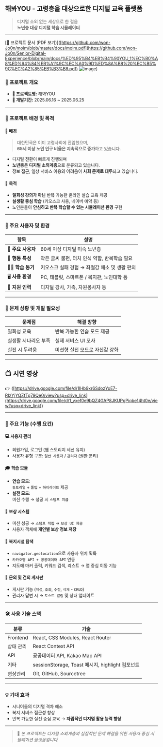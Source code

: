 ## 해봐YOU - 고령층을 대상으로한 디지털 교육 플랫폼
> 디지털 소외 없는 세상으로 한 걸음  
> **노년층 대상 디지털 학습 시뮬레이터**

---

[📄 프로젝트 문서 (PDF 보기)]([https://github.com/won-Jo0n/moim/blob/master/docs/moim.pdf](https://github.com/won-Jo0n/Senior-Digital-Experience/blob/main/docs/%ED%95%B4%EB%B4%90YOU_1%EC%B0%A8%ED%94%84%EB%A1%9C%EC%A0%9D%ED%8A%B8%20%EC%B5%9C%EC%A2%85%EB%B3%B8.pdf)
![image](https://github.com/user-attachments/assets/41a95458-2e88-4c5c-a1be-3d992e2083fb))

### 📅 프로젝트 개요

- **📌 프로젝트명:** 해봐YOU  
- **📆 개발기간:** 2025.06.16 ~ 2025.06.25

---

### 🧠 프로젝트 배경 및 목적

#### 📍 배경

> 대한민국은 이미 고령사회에 진입했으며,  
> **65세 이상 노인 인구 비율은 지속적으로 증가**하고 있습니다.

- 디지털 전환이 빠르게 진행되며
- **노년층은 디지털 소외계층**으로 분류되고 있습니다.
- 정보 접근, 일상 서비스 이용의 어려움이 **사회 문제로 대두**되고 있습니다.

#### 🎯 목적

- **일회성 강의가 아닌** 반복 가능한 온라인 실습 교육 제공
- **실생활 중심 학습** (키오스크 사용, 네이버 예약 등)
- 노인분들이 **안심하고 반복 학습할 수 있는 시뮬레이션 환경** 구현

---

### 👥 주요 사용자 및 환경

| 항목 | 설명 |
|------|------|
| 👵 **주요 사용자** | 60세 이상 디지털 미숙 노년층 |
| 💬 **행동 특성** | 작은 글씨 불편, 터치 인식 약함, 반복학습 필요 |
| 🧑‍🏫 **학습 동기** | 키오스크 실패 경험 → 좌절감 해소 및 생활 편의 |
| 🖥️ **사용 환경** | PC, 태블릿, 스마트폰 / 복지관, 노인대학 등 |
| 🙋 **지원 인력** | 디지털 강사, 가족, 자원봉사자 등 |

---

### 🚧 문제 상황 및 개발 필요성

| 문제점 | 해결 방향 |
|--------|------------|
| 일회성 교육 | 반복 가능한 연습 모드 제공 |
| 실생활 시나리오 부족 | 실제 서비스 UI 모사 |
| 실전 시 두려움 | 미션형 실전 모드로 자신감 강화 |

---

## 📺 시연 영상
👉 ([https://drive.google.com/file/d/1IHb9xr6SdozYoE7-RIzYjYQZfTg79Qe0/view?usp=drive_link](https://drive.google.com/file/d/1_yxef0e9bQZ4GAP8JKUPgPiqbe14ht0e/view?usp=drive_link))

---

### 🔧 주요 기능 (수행 요건)

#### 💻 사용자 관리
- 회원가입, 로그인 (웹 스토리지 세션 유지)
- 사용자 유형 구분: `일반 사용자` / `관리자` (권한 분리)

#### 🎓 학습 모듈
- **연습 모드:**  
  `튜토리얼` + `툴팁` + `하이라이트` 제공
- **실전 모드:**  
  미션 수행 → 성공 시 `스탬프 지급`

#### 🎁 보상 시스템
- 미션 성공 → `스탬프 적립` → `보상 UI 제공`
- 사용자 객체에 **개인별 보상 정보 저장**

#### 📍 복지시설 탐색
- `navigator.geolocation`으로 사용자 위치 획득
- `카카오맵 API + 공공데이터 API` 연동
- 지도에 마커 출력, 키워드 검색, 리스트 → 맵 중심 이동 기능

#### 📝 문의 및 건의 게시판
- 게시판 기능 (`작성`, `조회`, `수정`, `삭제` - `CRUD`)
- 관리자 답변 시 → `토스트 알림` 및 상태 업데이트

---

### 🛠️ 사용 기술 스택

| 분류 | 기술 |
|------|------|
| Frontend | React, CSS Modules, React Router |
| 상태 관리 | React Context API |
| API | 공공데이터 API, Kakao Map API |
| 기타 | sessionStorage, Toast 메시지, highlight 컴포넌트 |
| 형상관리 | Git, GitHub, Sourcetree |

---

### 💡 기대 효과

- 시니어들의 디지털 격차 해소
- 복지 서비스 접근성 향상
- 반복 가능한 실전 중심 교육 → **자립적인 디지털 활용 능력 향상**

---

> 📎 *본 프로젝트는 디지털 소외계층의 실질적인 문제 해결을 위한 사용자 중심 시뮬레이션 플랫폼입니다.*
